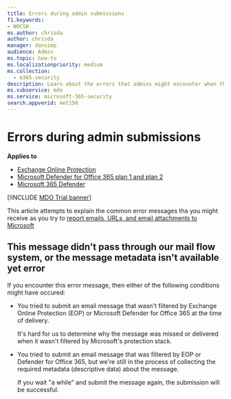 ```yaml
---
title: Errors during admin submissions
f1.keywords:
- NOCSH
ms.author: chrisda
author: chrisda
manager: dansimp
audience: Admin
ms.topic: how-to
ms.localizationpriority: medium
ms.collection:
  - m365-security
description: Learn about the errors that admins might encounter when they try to report email, URLs, and email attachments to Microsoft as false positives and false negatives.
ms.subservice: mdo
ms.service: microsoft-365-security
search.appverid: met150
---
```


# Errors during admin submissions

**Applies to**
- [Exchange Online Protection](eop-about.md)
- [Microsoft Defender for Office 365 plan 1 and plan 2](defender-for-office-365.md)
- [Microsoft 365 Defender](../defender/microsoft-365-defender.md)

[!INCLUDE [MDO Trial banner](../includes/mdo-trial-banner.md)]

This article attempts to explain the common error messages tha you might receive as you try to [report emails, URLs, and email attachments to Microsoft](submissions-admin.md)

## This message didn't pass through our mail flow system, or the message metadata isn't available yet error

If you encounter this error message, then either of the following conditions might have occured:

- You tried to submit an email message that wasn't filtered by Exchange Online Protection (EOP) or Microsoft Defender for Office 365 at the time of delivery.

  It's hard for us to determine why the message was missed or delivered when it wasn't filtered by Microsoft's protection stack.

- You tried to submit an email message that was filtered by EOP or Defender for Office 365, but we're still in the process of collecting the required metadata (descriptive data) about the message.

  If you wait "a while" and submit the message again, the submission will be successful.
